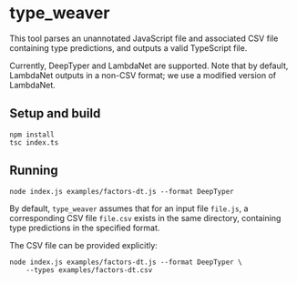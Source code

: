 # type_weaver

This tool parses an unannotated JavaScript file and associated CSV file
containing type predictions, and outputs a valid TypeScript file.

Currently, DeepTyper and LambdaNet are supported. Note that by default,
LambdaNet outputs in a non-CSV format; we use a modified version of LambdaNet.

## Setup and build

    npm install
    tsc index.ts

## Running

    node index.js examples/factors-dt.js --format DeepTyper

By default, `type_weaver` assumes that for an input file `file.js`, a
corresponding CSV file `file.csv` exists in the same directory, containing type
predictions in the specified format.

The CSV file can be provided explicitly:

    node index.js examples/factors-dt.js --format DeepTyper \
        --types examples/factors-dt.csv
